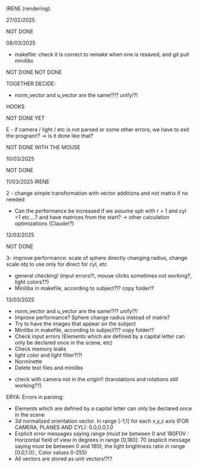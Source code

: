IRENE (rendering):

27/02/2025
<!-- (-Adapt everything to header with cam, etc with direct structures and not pointers, or change back just to test and then change it after solving shadows etc) -->
<!-- - SHADOW OF BLUE PLANE OVER ROTATED PINK PLANE. GET RID!!! (how to handle direct rays and shadow rays in transformations: look to output, there are some hints, the direct ray is finding the hit below the blue plane (y<-50)!?!?!) -->
<!-- - try rotations, transl (create port in the main for the moment, to use the axis there for the rotations of planes, etc) -->
<!-- -> understand the proper meaning of axis rotation!!! (with respect to the base, ...? movement broadness??) (pivot point: proximal or distal) -> //to rotate uisng a specific point as pivot, combine to the origin of coordinates, with translation back and forth.
-> resize!!! -->
<!-- -> light movement!?!? -->
<!-- -> cylinder somehow attach the objects circles if there is a rotation /transl / etc? ->PROBLEMS IN SCALE, because we have to translate to circle center to origin but then not back to original position of the center, but moved having in mind the crescent ratio of the cylinder (or think how can we keep track of them) -->
<!-- E -> be careful that circles are contigupus cyl and the first is subtracting axis * h/2 and the second is adding axis * h/2 to the center of the cyl -->
<!-- -> for rotations and scaling, combine always with translation to origin and back!!! -->
<!-- E -> initialize all objects with identity matrix
E -> initialize material properties!? -->
<!-- E -> create port after parsing? -->
<!-- -> resize circles according to cylinder height and width!? -->
<!-- - Store all hits and not only the most proximal??? For reflection? --> NOT DONE
<!-- - Store all pixel hits to handle more efficiently light changes -->
<!-- - need to normalize vector after transformations?!?!! (try with different cases!) -->

<!-- - Rotations and scaling will be done in relation to the center of the object or the given point for planes!? -->
<!-- - thickness of planes?!?! when are exactly in the camera center?! -->

<!-- !!!!- Normal of planes and circles: do not use both indistintly, because if light is behind they will get illuminated?!?!??! Just the one towards the camera?? or how to chose the one to use? In fact the one towards the camera does not work with rotations/transl -->

<!-- - add w dimension in linalg utils -->
<!-- - Instead of compute the inverse matrix in find hit and shading functions, store directly the inverse mtrix in the object m?? -> for the moment it is ok bc it is just computed once! -->

<!-- LINALG: -->
<!-- - linalg funcitons, put order: use only add / sub.
- Use the same structure for points and vectors?? (tuples with w, instead of 2 different point and vector) -->
<!-- - use function create_vector/create point to be able to create without need to do the 3 dimensions? -->
<!-- - create enum in struct as RGB, to refer to both the x, y, z and iterate for the linalg operations. -->

08/03/2025
<!-- - Hooks: how to handle? (for ex. in env have int i to represent selected object. Ctrl + arrows to iterate through objects (add to i). AWSD to rotate (decide 3 dimensions: or for ex, X, Y, Z to rotate in each axis of the viewport), + - to make bigger, arrows to translate selected object). when iterating through objects, if it is a cylinder somehow attach the objects circles if there is a rotation /transl / etc? (apply the same matrix to both the next 2 and then skip them) -->
<!-- 
- light movement?
- shine in cylinder -->
- makefile: check it is correct to remake when one is resaved, and git pull minilibx

<!-- week 24/02/2025: understand matrices, transl and rotations?
week 03/03/2025: rotations etc -->
<!-- week 10/03/2025: shiny, shadows, reflection, patterns, etc -->
<!-- - Specular reflection: Shine in proper place, just in objects that haev shine, where to put shininess and where 0.9, etc. -->
<!-- - Solve shading in planes when specular reflection is added -->

<!-- - establish tmax and tmin for ray impact (r(t) = o + td) --> NOT DONE
<!-- - decide pointers or direct objects inside scene -->
<!-- - light color not working properly -->

<!-- - somehow do all the hits and then all the shading, to be easier when light changes, no need to re-render -> correspondance of each pixel to each hit (store the pixel i, j in the hit structure) and have a structure of hits inside the scene instead of just one hit that is updated -->

<!-- MORE
- include triangle intersection, so we can have complex forms represented as a meshed of triangles
- Bouncing, reflextion, refraction, etc
- Antialiasing (to smooth contours)
- optimize checking of ALL objects to find first hit? objects as a linked list according to their proximity to camera?? OR not, beause when it hits one, we have to change again the order? OR subdivide the space? -->NOT DONE

<!-- - Include functions for vector operation (add and substract without needing to do everytime in each function) -->

<!-- EDGE CASES: -->
<!-- - light inside an object (illuminated from the inside?) -->
<!-- - camera inside an object?? -->
<!-- - plane in the middle of the light!!!! Has some "pixelations", as some is hitting the plane and some the light!?!? -> IMPORTANT TO SOLVE!!! -->

TOGETHER DECIDE:
- norm_vector and u_vector are the same!?!? unify!?!
<!-- - Use float or double (different function prototype in math library function) -->
<!-- E -> Parsing material type (metal, plstic, matte) an initialize k_s and n_s accordint to that -->
<!-- - Define materials? (shiny metal / glossy plastic / matte) with specific k_s and n_s?? Or have directly the parameters in the object? -->
<!-- - Eliminate cylinder caps (make scaling and rotation difficult)?? -->
<!-- - Bonus:
	- Include light color
	- Take from the scene file if we are introducing a filter?? -->

HOOKS
<!-- - Scroll mouse has some errors!?!? -->
<!-- - Increase efficency (prerender with bad quality and when space press, rerender correctly) -->
<!-- - Rotation of objects:
	E?- Mouse click to select or to release (shade in white the selected object!?!?)
	- Cast a ray through that pixel in the viewport. Identify the object. Shade the object.
	- apply rotation to the selected object
	- E?- mouse click to select the object -->
<!-- - Double click on object to duplicate?? Or create new white objects with hooks?? --> NOT DONE YET
<!-- - Add color changing of selected object with RGB!?!? -->
<!-- - Write instructions on hooks (README) or better in a prompt in the terminal when we launch the program
E- 0 to reset to default scene! (parse again and restart) -->
<!-- - how to change parameters w, h, of a cylinder separately??? -> use / and * (/ for height, * for width, and also + i - set to increase or decrease a part from what they were doing) -->
<!-- - Use the same for camera rotation and object rotation, just depending if object is selected.
- Light movement!!!! (press L to change from camera to light, for example!?? set a flag!?)
- Change light color when it is selected!!! -->

<!-- E - Put git clone minilibx -->
<!-- E - hook to close with the CROSS, as with ESC -->
<!-- Hooks to minimize / resize / ...? -->
E - if camera / light / etc is not parsed or some other errors, we have to exit the program!? -> is it done like that?
<!-- E - create something like clean_scene that gc_free non needed things, but not everything, when 0 is pressed!!! (and solve all the problems in memory) -->

<!-- 09/03/2025 -->
<!-- - Rotation of objects with mouse --> NOT DONE WITH THE MOUSE
<!-- - Solve problems with < > after having translate the camera -> when translating it creates the viewport again by the default orientation, not the one of the new viewport. Delete the possibility to rotate viewport alone?  -->
<!-- - light hooks / transformations -->

10/03/2025
<!-- - Select /deselect light
- (deselect light before rerendering hq)
- light "scale"
- put the array of keys for windows / linux commented out -->
<!-- - Check transformations work -> scroll in the proper direction!??!? -->
<!-- - + and - work the same as mouse scrolling ?? (or when nothing is selected, leave one for zoom and one for amblight ratio?!?!?) -->
<!-- - Be able to include new objects, colors, etc. --> NOT DONE
<!-- - Change light color when it is selected!!!(see light_selection, change relative and not absolute) -->
<!-- - Obj rotation not working properly when they have been moved -> transform reference !! -->

11/03/2025
IRENE
<!-- 1 - Camera swaping problem solve! -> consider reorthogonize function!?! -->
<!-- ->CHECK IF loq true is needed! -->
<!-- 2 - Uncapped cyl after transofrmations!?!?? -->
<!-- 3 - clicking on the top to move selects an object!!! AVOID in order to move the hiq render without entering low q render -->
<!-- - some problem with Cyl when moving -->
<!-- - Cyl resize with different w and h independently: hooks -->
<!-- - problem with spehere with testfile.rt -->
<!-- 4 - Light overlaping problem solve -> when shadow ray is very tangent to the direction of light (check in find hit somehow different treatment for shadow rays!?!?) -->
<!-- - + and - add env light ratio -->
2 - change simple transformation with vector additions and not matrix if no needed
<!-- Hook 0 is working? Memory leaks?!? -->
<!-- Memory leaks?!?
- Check what happens when 0 is pressed (memory!?!?) -->
- Can the performance be increased if we assume sph with r = 1 and cyl =1 etc....? and have matrices from the start? -> other calculation optimizations (Claude!?)

12/03/2025
<!-- - check inside light correclty do -->
<!-- - cyl resize w and h independently: hooks -->
<!-- add hooks for cyl height and width to prompt! (E) -->
<!-- 1- highlight width or heigt -->
<!-- 2- scale sphere also width ang height?!? --> NOT DONE
3- improve performance: scale of sphere directly changing radius, change scale obj to use only for direct for cyl, etc
- general checking! (input errors!!!, mouse clicks sometimes not working?, light colors??)
- Minilibx in makefile, according to subject?!? copy folder!?


13/03/2025
- norm_vector and u_vector are the same!?!? unify!?!
- Improve performance? Sphere change radius instead of matrix?
- Try to have the images that appear on the subject
- Minilibx in makefile, according to subject?!? copy folder!?
- Check input errors (Elements which are defined by a capital letter can only be declared once in
the scene, etc)
- Check memory leaks
- light color and light filter?!?!
- Norminette
- Delete test files and minilibx
<!-- - maths to rad in which header?? Now is on linalg!?!? -->
- check with camera not in the origin!! (translations and rotations still working??)
<!-- - Errror canoot open the file is duplicated!! -->
<!-- - Why we have mlx in the PHONY in the makefile?!?! -->
<!-- - Exit sentence in blue format -->
<!-- - Still -1 and 0 vector!! -->

ERYA:
Errors in parsing:
- Elements which are defined by a capital letter can only be declared once in
the scene
- 3d normalized orientation vector. In range [-1,1] for each x,y,z axis (FOR CAMERA, PLANES AND CYL):
0.0,0.0,1.0
- Explicit error messages saying range (must be between 0 and 180FOV : Horizontal field of view in degrees in range [0,180]: 70 (explicit message saying must be between 0 and 180); the light brightness ratio in range [0.0,1.0]:, Color values 0-255)
- All vectors are stored as unit vectors!?!?
